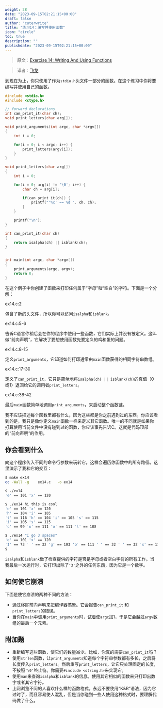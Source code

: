 ```yaml
---
weight: 28
date: "2023-09-15T02:21:15+00:00"
draft: false
author: "cuterwrite"
title: "练习14：编写并使用函数"
icon: "circle"
toc: true
description: ""
publishdate: "2023-09-15T02:21:15+00:00"
---
```




> 原文：[Exercise 14: Writing And Using Functions](http://c.learncodethehardway.org/book/ex14.html)

> 译者：[飞龙](https://github.com/wizardforcel)


到现在为止，你只使用了作为`stdio.h`头文件一部分的函数。在这个练习中你将要编写并使用自己的函数。

```c
#include <stdio.h>
#include <ctype.h>

// forward declarations
int can_print_it(char ch);
void print_letters(char arg[]);

void print_arguments(int argc, char *argv[])
{
    int i = 0;

    for(i = 0; i < argc; i++) {
        print_letters(argv[i]);
    }
}

void print_letters(char arg[])
{
    int i = 0;

    for(i = 0; arg[i] != '\0'; i++) {
        char ch = arg[i];

        if(can_print_it(ch)) {
            printf("'%c' == %d ", ch, ch);
        }
    }

    printf("\n");
}

int can_print_it(char ch)
{
    return isalpha(ch) || isblank(ch);
}


int main(int argc, char *argv[])
{
    print_arguments(argc, argv);
    return 0;
}
```

在这个例子中你创建了函数来打印任何属于“字母”和“空白”的字符。下面是一个分解：

ex14.c:2

包含了新的头文件，所以你可以访问`isalpha`和`isblank`。

ex14.c:5-6

告诉C语言你稍后会在你的程序中使用一些函数，它们实际上并没有被定义。这叫做“前向声明”，它解决了要想使用函数先要定义的鸡和蛋的问题。

ex14.c:8-15

定义`print_arguments`，它知道如何打印通常由`main`函数获得的相同字符串数组。

ex14.c:17-30

定义了`can_print_it`，它只是简单地将`isalpha(ch) || isblank(ch)`的真值（0或1）返回给它的调用者`print_letters`。

ex14.c:38-42

最后`main`函数简单地调用`print_arguments`，来启动整个函数链。

我不应该描述每个函数里都有什么，因为这些都是你之前遇到过的东西。你应该看到的是，我只是像你定义`main`函数一样来定义其它函数。唯一的不同就是如果你打算使用当前文件中没有碰到过的函数，你应该事先告诉C。这就是代码顶部的“前向声明”的作用。

## 你会看到什么

向这个程序传入不同的命令行参数来玩转它，这样会遍历你函数中的所有路径。这里演示了我和它的交互：

```sh
$ make ex14
cc -Wall -g    ex14.c   -o ex14

$ ./ex14
'e' == 101 'x' == 120

$ ./ex14 hi this is cool
'e' == 101 'x' == 120
'h' == 104 'i' == 105
't' == 116 'h' == 104 'i' == 105 's' == 115
'i' == 105 's' == 115
'c' == 99 'o' == 111 'o' == 111 'l' == 108

$ ./ex14 "I go 3 spaces"
'e' == 101 'x' == 120
'I' == 73 ' ' == 32 'g' == 103 'o' == 111 ' ' == 32 ' ' == 32 's' == 115 'p' == 112 'a' == 97 'c' == 99 'e' == 101 's' == 115
$
```

`isalpha`和`isblank`做了检查提供的字符是否是字母或者空白字符的所有工作。当我最后一次运行时，它打印出除了`'3'`之外的任何东西，因为它是一个数字。

## 如何使它崩溃

下面是使它崩溃的两种不同的方法：

+ 通过移除前向声明来把编译器搞晕。它会报告`can_print_it` 和 `print_letters`的错误。
+ 当你在`main`中调用`print_arguments`时，试着使`argc`加1，于是它会越过`argv`数组的最后一个元素。

## 附加题

+ 重新编写这些函数，使它们的数量减少。比如，你真的需要`can_print_it`吗？
+ 使用`strlen`函数，让`print_arguments`知道每个字符串参数都有多长，之后将长度传入`print_letters`。然后重写`print_letters`，让它只处理固定的长度，不按照`'\0'`终止符。你需要`#include <string.h>`来实现它。
+ 使用`man`来查询`isalpha`和`isblank`的信息。使用其它相似的函数来只打印出数字或者其它字符。
+ 上网浏览不同的人喜欢什么样的函数格式。永远不要使用“K&R”语法，因为它过时了，而且容易使人混乱，但是当你碰到一些人使用这种格式时，要理解代码做了什么。
